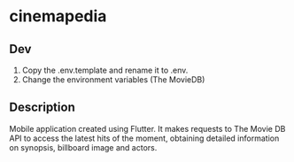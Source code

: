 # cinemapedia

## Dev
 
1. Copy the .env.template and rename it to .env.
2. Change the environment variables (The MovieDB)

## Description
Mobile application created using Flutter. It makes requests to The Movie DB API to access the latest hits of the moment, obtaining detailed information on synopsis, billboard image and actors.